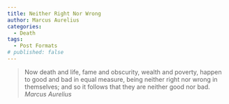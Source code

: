 ```yaml
---
title: Neither Right Nor Wrong
author: Marcus Aurelius
categories:
  - Death
tags:
  - Post Formats
# published: false
---
```


> Now death and life, fame and obscurity, wealth and poverty, happen to good and bad in equal measure, being neither right nor wrong in themselves; and so it follows that they are neither good nor bad.
> <cite>Marcus Aurelius</cite>